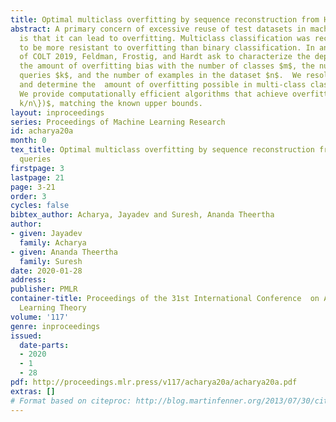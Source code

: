 ```yaml
---
title: Optimal multiclass overfitting by sequence reconstruction from Hamming queries
abstract: A primary concern of excessive reuse of test datasets in machine learning
  is that it can lead to overfitting. Multiclass classification was recently shown
  to be more resistant to overfitting than binary classification. In an open problem
  of COLT 2019, Feldman, Frostig, and Hardt ask to characterize the dependence of
  the amount of overfitting bias with the number of classes $m$, the number of accuracy
  queries $k$, and the number of examples in the dataset $n$.  We resolve this problem
  and determine the  amount of overfitting possible in multi-class classification.
  We provide computationally efficient algorithms that achieve overfitting bias of  $\tilde{\Theta}(\max\{\sqrt{{k}/{(mn)}},
  k/n\})$, matching the known upper bounds.
layout: inproceedings
series: Proceedings of Machine Learning Research
id: acharya20a
month: 0
tex_title: Optimal multiclass overfitting by sequence reconstruction from Hamming
  queries
firstpage: 3
lastpage: 21
page: 3-21
order: 3
cycles: false
bibtex_author: Acharya, Jayadev and Suresh, Ananda Theertha
author:
- given: Jayadev
  family: Acharya
- given: Ananda Theertha
  family: Suresh
date: 2020-01-28
address: 
publisher: PMLR
container-title: Proceedings of the 31st International Conference  on Algorithmic
  Learning Theory
volume: '117'
genre: inproceedings
issued:
  date-parts:
  - 2020
  - 1
  - 28
pdf: http://proceedings.mlr.press/v117/acharya20a/acharya20a.pdf
extras: []
# Format based on citeproc: http://blog.martinfenner.org/2013/07/30/citeproc-yaml-for-bibliographies/
---
```

